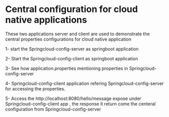 # Central configuration for cloud native applications

These two applications server and client are used to demonstrate the central properties configurations for cloud native application

1- start the Springcloud-config-server as springboot application

2- Start the Springcloud-config-client as springboot application

3- See how application.properties mentioning properties in Springcloud-config-server

4- Springcloud-config-client application refering Springcloud-config-server for accessing the properties.

5- Access the http://localhost:8080/hello/message expose under Springcloud-config-client app , the response it return come the centeral configuration from Springcloud-config-server


